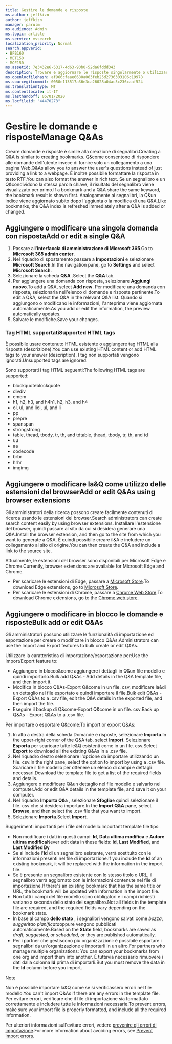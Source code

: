 ```yaml
---
title: Gestire le domande e risposte
ms.author: jeffkizn
author: jeffkizn
manager: parulm
ms.audience: Admin
ms.topic: article
ms.service: mssearch
localization_priority: Normal
search.appverid:
- BFB160
- MET150
- MOE150
ms.assetid: 7e3432e6-5317-4d63-90b0-52da6fddd343
description: Trovare e aggiornare le risposte singolarmente o utilizzare gli strumenti di ricerca di Microsoft disponibili per modificare&come tutti insieme.
ms.openlocfilehash: af966cfaae6680a063feb25d2736303106c19978
ms.sourcegitcommit: 0050e113517a36e3ca26028a04ac5c236caaf524
ms.translationtype: MT
ms.contentlocale: it-IT
ms.lasthandoff: 06/01/2020
ms.locfileid: "44470273"
---
```

# <a name="manage-qas"></a><span data-ttu-id="a0f3a-103">Gestire le domande e risposte</span><span class="sxs-lookup"><span data-stu-id="a0f3a-103">Manage Q&As</span></span>

<span data-ttu-id="a0f3a-104">Creare domande e risposte è simile alla creazione di segnalibri.</span><span class="sxs-lookup"><span data-stu-id="a0f3a-104">Creating a Q&A is similar to creating bookmarks.</span></span> <span data-ttu-id="a0f3a-105">Q&come consentono di rispondere alle domande dell'utente invece di fornire solo un collegamento a una pagina Web.</span><span class="sxs-lookup"><span data-stu-id="a0f3a-105">Q&As allow you to answer the user's questions instead of just providing a link to a webpage.</span></span> <span data-ttu-id="a0f3a-106">È inoltre possibile formattare la risposta in testo RTF.</span><span class="sxs-lookup"><span data-stu-id="a0f3a-106">You can also format the answer in rich text.</span></span> <span data-ttu-id="a0f3a-107">Se un segnalibro e un Q&condividono la stessa parola chiave, il risultato del segnalibro viene visualizzato per primo.</span><span class="sxs-lookup"><span data-stu-id="a0f3a-107">If a bookmark and a Q&A share the same keyword, the bookmark result is shown first.</span></span> <span data-ttu-id="a0f3a-108">Analogamente ai segnalibri, la Q&un indice viene aggiornato subito dopo l'aggiunta o la modifica di una Q&A.</span><span class="sxs-lookup"><span data-stu-id="a0f3a-108">Like bookmarks, the Q&A index is refreshed immediately after a Q&A is added or changed.</span></span>

## <a name="add-or-edit-a-single-qa"></a><span data-ttu-id="a0f3a-109">Aggiungere o modificare una singola domanda con risposta</span><span class="sxs-lookup"><span data-stu-id="a0f3a-109">Add or edit a single Q&A</span></span>

1. <span data-ttu-id="a0f3a-110">Passare all'**interfaccia di amministrazione di Microsoft 365**.</span><span class="sxs-lookup"><span data-stu-id="a0f3a-110">Go to **Microsoft 365 admin center**.</span></span>
1. <span data-ttu-id="a0f3a-111">Nel riquadro di spostamento passare a **Impostazioni** e selezionare **Microsoft Search**.</span><span class="sxs-lookup"><span data-stu-id="a0f3a-111">In the navigation pane, go to **Settings** and select **Microsoft Search**.</span></span>
1. <span data-ttu-id="a0f3a-112">Selezionare la scheda **Q&A** .</span><span class="sxs-lookup"><span data-stu-id="a0f3a-112">Select the **Q&A** tab.</span></span>
1. <span data-ttu-id="a0f3a-113">Per aggiungere una domanda con risposta, selezionare **Aggiungi nuovo**.</span><span class="sxs-lookup"><span data-stu-id="a0f3a-113">To add a Q&A, select **Add new**.</span></span>
<span data-ttu-id="a0f3a-114">Per modificare una domanda con risposta, selezionarla nell'elenco di domande e risposte pertinente.</span><span class="sxs-lookup"><span data-stu-id="a0f3a-114">To edit a Q&A, select the Q&A in the relevant Q&A list.</span></span> <span data-ttu-id="a0f3a-115">Quando si aggiungono o modificano le informazioni, l'anteprima viene aggiornata automaticamente.</span><span class="sxs-lookup"><span data-stu-id="a0f3a-115">As you add or edit the information, the preview automatically updates.</span></span>
1. <span data-ttu-id="a0f3a-116">Salvare le modifiche.</span><span class="sxs-lookup"><span data-stu-id="a0f3a-116">Save your changes.</span></span>

### <a name="supported-html-tags"></a><span data-ttu-id="a0f3a-117">Tag HTML supportati</span><span class="sxs-lookup"><span data-stu-id="a0f3a-117">Supported HTML tags</span></span>

<span data-ttu-id="a0f3a-118">È possibile usare contenuto HTML esistente o aggiungere tag HTML alla risposta (descrizione).</span><span class="sxs-lookup"><span data-stu-id="a0f3a-118">You can use existing HTML content or add HTML tags to your answer (description).</span></span> <span data-ttu-id="a0f3a-119">I tag non supportati vengono ignorati.</span><span class="sxs-lookup"><span data-stu-id="a0f3a-119">Unsupported tags are ignored.</span></span>

<span data-ttu-id="a0f3a-120">Sono supportati i tag HTML seguenti:</span><span class="sxs-lookup"><span data-stu-id="a0f3a-120">The following HTML tags are supported:</span></span>

- <span data-ttu-id="a0f3a-121">blockquote</span><span class="sxs-lookup"><span data-stu-id="a0f3a-121">blockquote</span></span>
- <span data-ttu-id="a0f3a-122">div</span><span class="sxs-lookup"><span data-stu-id="a0f3a-122">div</span></span>
- <span data-ttu-id="a0f3a-123">em</span><span class="sxs-lookup"><span data-stu-id="a0f3a-123">em</span></span>
- <span data-ttu-id="a0f3a-124">h1, h2, h3, and h4</span><span class="sxs-lookup"><span data-stu-id="a0f3a-124">h1, h2, h3, and h4</span></span>
- <span data-ttu-id="a0f3a-125">ol, ul, and li</span><span class="sxs-lookup"><span data-stu-id="a0f3a-125">ol, ul, and li</span></span>
- <span data-ttu-id="a0f3a-126">p</span><span class="sxs-lookup"><span data-stu-id="a0f3a-126">p</span></span>
- <span data-ttu-id="a0f3a-127">pre</span><span class="sxs-lookup"><span data-stu-id="a0f3a-127">pre</span></span>
- <span data-ttu-id="a0f3a-128">span</span><span class="sxs-lookup"><span data-stu-id="a0f3a-128">span</span></span>
- <span data-ttu-id="a0f3a-129">strong</span><span class="sxs-lookup"><span data-stu-id="a0f3a-129">strong</span></span>
- <span data-ttu-id="a0f3a-130">table, thead, tbody, tr, th, and td</span><span class="sxs-lookup"><span data-stu-id="a0f3a-130">table, thead, tbody, tr, th, and td</span></span>
- <span data-ttu-id="a0f3a-131">u</span><span class="sxs-lookup"><span data-stu-id="a0f3a-131">u</span></span>
- <span data-ttu-id="a0f3a-132">a</span><span class="sxs-lookup"><span data-stu-id="a0f3a-132">a</span></span>
- <span data-ttu-id="a0f3a-133">code</span><span class="sxs-lookup"><span data-stu-id="a0f3a-133">code</span></span>
- <span data-ttu-id="a0f3a-134">br</span><span class="sxs-lookup"><span data-stu-id="a0f3a-134">br</span></span>
- <span data-ttu-id="a0f3a-135">hr</span><span class="sxs-lookup"><span data-stu-id="a0f3a-135">hr</span></span>
- <span data-ttu-id="a0f3a-136">img</span><span class="sxs-lookup"><span data-stu-id="a0f3a-136">img</span></span>

## <a name="add-or-edit-qas-using-browser-extensions"></a><span data-ttu-id="a0f3a-137">Aggiungere o modificare la&Q come utilizzo delle estensioni del browser</span><span class="sxs-lookup"><span data-stu-id="a0f3a-137">Add or edit Q&As using browser extensions</span></span>

<span data-ttu-id="a0f3a-138">Gli amministratori della ricerca possono creare facilmente contenuti di ricerca usando le estensioni del browser.</span><span class="sxs-lookup"><span data-stu-id="a0f3a-138">Search administrators can create search content easily by using browser extensions.</span></span> <span data-ttu-id="a0f3a-139">Installare l'estensione del browser, quindi passare al sito da cui si desidera generare una Q&A.</span><span class="sxs-lookup"><span data-stu-id="a0f3a-139">Install the browser extension, and then go to the site from which you want to generate a Q&A.</span></span> <span data-ttu-id="a0f3a-140">È quindi possibile creare il&A e includere un collegamento al sito di origine.</span><span class="sxs-lookup"><span data-stu-id="a0f3a-140">You can then create the Q&A and include a link to the source site.</span></span>

<span data-ttu-id="a0f3a-141">Attualmente, le estensioni del browser sono disponibili per Microsoft Edge e Chrome.</span><span class="sxs-lookup"><span data-stu-id="a0f3a-141">Currently, browser extensions are available for Microsoft Edge and Chrome.</span></span>

- <span data-ttu-id="a0f3a-142">Per scaricare le estensioni di Edge, passare a [Microsoft Store](https://www.microsoft.com/p/microsoft-search-content-creator/9nrqdbcbwq55?activetab=pivot:overviewtab).</span><span class="sxs-lookup"><span data-stu-id="a0f3a-142">To download Edge extensions, go to [Microsoft Store](https://www.microsoft.com/p/microsoft-search-content-creator/9nrqdbcbwq55?activetab=pivot:overviewtab).</span></span>
- <span data-ttu-id="a0f3a-143">Per scaricare le estensioni di Chrome, passare a [Chrome Web Store](https://chrome.google.com/webstore/detail/microsoft-search-content/nocnablpaoeecfmfnjoheefkogmleipm).</span><span class="sxs-lookup"><span data-stu-id="a0f3a-143">To download Chrome extensions, go to the [Chrome web store](https://chrome.google.com/webstore/detail/microsoft-search-content/nocnablpaoeecfmfnjoheefkogmleipm).</span></span>

## <a name="bulk-add-or-edit-qas"></a><span data-ttu-id="a0f3a-144">Aggiungere o modificare in blocco le domande e risposte</span><span class="sxs-lookup"><span data-stu-id="a0f3a-144">Bulk add or edit Q&As</span></span>

<span data-ttu-id="a0f3a-145">Gli amministratori possono utilizzare le funzionalità di importazione ed esportazione per creare o modificare in blocco Q&As.</span><span class="sxs-lookup"><span data-stu-id="a0f3a-145">Administrators can use the Import and Export features to bulk create or edit Q&As.</span></span>

<span data-ttu-id="a0f3a-146">Utilizzare la caratteristica di importazione/esportazione per:</span><span class="sxs-lookup"><span data-stu-id="a0f3a-146">Use the Import/Export feature to:</span></span>

- <span data-ttu-id="a0f3a-147">Aggiungere in blocco&come aggiungere i dettagli in Q&un file modello e quindi importarlo.</span><span class="sxs-lookup"><span data-stu-id="a0f3a-147">Bulk add Q&As - Add details in the Q&A template file, and then import it.</span></span>
- <span data-ttu-id="a0f3a-148">Modifica in blocco Q&As-Export Q&come in un file. csv, modificare la&di un dettaglio nel file esportato e quindi importare il file.</span><span class="sxs-lookup"><span data-stu-id="a0f3a-148">Bulk edit Q&As - Export Q&As to a .csv file, edit the Q&A details in the exported file, and then import the file.</span></span>
- <span data-ttu-id="a0f3a-149">Eseguire il backup di Q&come-Export Q&come in un file. csv.</span><span class="sxs-lookup"><span data-stu-id="a0f3a-149">Back up Q&As - Export Q&As to a .csv file.</span></span>

<span data-ttu-id="a0f3a-150">Per importare o esportare Q&come:</span><span class="sxs-lookup"><span data-stu-id="a0f3a-150">To import or export Q&As:</span></span>

1. <span data-ttu-id="a0f3a-151">In alto a destra della scheda Domande e risposte, selezionare **Importa**.</span><span class="sxs-lookup"><span data-stu-id="a0f3a-151">In the upper-right corner of the Q&A tab, select **Import**.</span></span>
<span data-ttu-id="a0f3a-152">Selezionare **Esporta** per scaricare tutte le&Q esistenti come in un file. csv.</span><span class="sxs-lookup"><span data-stu-id="a0f3a-152">Select **Export** to download all the existing Q&As in a .csv file.</span></span>
1. <span data-ttu-id="a0f3a-153">Nel riquadro destro selezionare l'opzione da importare utilizzando un file. csv.</span><span class="sxs-lookup"><span data-stu-id="a0f3a-153">In the right pane, select the option to import by using a .csv file.</span></span> <span data-ttu-id="a0f3a-154">Scaricare il file modello per ottenere un elenco di campi e dettagli necessari.</span><span class="sxs-lookup"><span data-stu-id="a0f3a-154">Download the template file to get a list of the required fields and details.</span></span>
1. <span data-ttu-id="a0f3a-155">Aggiungere o modificare Q&un dettaglio nel file modello e salvarlo nel computer.</span><span class="sxs-lookup"><span data-stu-id="a0f3a-155">Add or edit Q&A details in the template file, and save it on your computer.</span></span>
1. <span data-ttu-id="a0f3a-156">Nel riquadro **Importa Q&a** , selezionare **Sfoglia**e quindi selezionare il file. csv che si desidera importare.</span><span class="sxs-lookup"><span data-stu-id="a0f3a-156">In the **Import Q&A** pane, select **Browse**, and then select the .csv file that you want to import.</span></span>
1. <span data-ttu-id="a0f3a-157">Selezionare **Importa**.</span><span class="sxs-lookup"><span data-stu-id="a0f3a-157">Select **Import**.</span></span>

<span data-ttu-id="a0f3a-158">Suggerimenti importanti per i file del modello:</span><span class="sxs-lookup"><span data-stu-id="a0f3a-158">Important template file tips:</span></span>

- <span data-ttu-id="a0f3a-159">Non modificare i dati in questi campi: **Id**, **Data ultima modifica** e **Autore ultima modifica**</span><span class="sxs-lookup"><span data-stu-id="a0f3a-159">Never edit data in these fields: **Id**, **Last Modified**, and **Last Modified By**</span></span>
- <span data-ttu-id="a0f3a-160">Se si include l'**Id** di un segnalibro esistente, verrà sostituito con le informazioni presenti nel file di importazione.</span><span class="sxs-lookup"><span data-stu-id="a0f3a-160">If you include the **Id** of an existing bookmark, it will be replaced with the information in the import file.</span></span>
- <span data-ttu-id="a0f3a-161">Se è presente un segnalibro esistente con lo stesso titolo o URL, il segnalibro verrà aggiornato con le informazioni contenute nel file di importazione.</span><span class="sxs-lookup"><span data-stu-id="a0f3a-161">If there's an existing bookmark that has the same title or URL, the bookmark will be updated with information in the import file.</span></span>
- <span data-ttu-id="a0f3a-162">Non tutti i campi del file modello sono obbligatori e i campi richiesti variano a seconda dello stato del segnalibro.</span><span class="sxs-lookup"><span data-stu-id="a0f3a-162">Not all fields in the template file are required, and the required fields vary depending on the bookmark state.</span></span>
- <span data-ttu-id="a0f3a-163">In base al campo **dello stato** , i segnalibri vengono salvati come *bozza*, *suggerita*o *pianificata*oppure vengono pubblicati automaticamente.</span><span class="sxs-lookup"><span data-stu-id="a0f3a-163">Based on the **State** field, bookmarks are saved as *draft*, *suggested*, or *scheduled*, or they are published automatically.</span></span>
- <span data-ttu-id="a0f3a-164">Per i partner che gestiscono più organizzazioni: è possibile esportare i segnalibri da un'organizzazione e importarli in un altro.</span><span class="sxs-lookup"><span data-stu-id="a0f3a-164">For partners who manage multiple organizations: You can export your bookmarks from one org and import them into another.</span></span> <span data-ttu-id="a0f3a-165">È tuttavia necessario rimuovere i dati dalla colonna **Id** prima di importarli.</span><span class="sxs-lookup"><span data-stu-id="a0f3a-165">But you must remove the data in the **Id** column before you import.</span></span>

> [!NOTE]
> <span data-ttu-id="a0f3a-166">Non è possibile importare la&Q come se si verificassero errori nel file modello.</span><span class="sxs-lookup"><span data-stu-id="a0f3a-166">You can't import Q&As if there are any errors in the template file.</span></span> <span data-ttu-id="a0f3a-167">Per evitare errori, verificare che il file di importazione sia formattato correttamente e includere tutte le informazioni necessarie.</span><span class="sxs-lookup"><span data-stu-id="a0f3a-167">To prevent errors, make sure your import file is properly formatted, and include all the required information.</span></span>

<span data-ttu-id="a0f3a-168">Per ulteriori informazioni sull'evitare errori, vedere [prevenire gli errori di importazione](manage-bookmarks.md#prevent-import-errors).</span><span class="sxs-lookup"><span data-stu-id="a0f3a-168">For more information about avoiding errors, see [Prevent import errors](manage-bookmarks.md#prevent-import-errors).</span></span>
